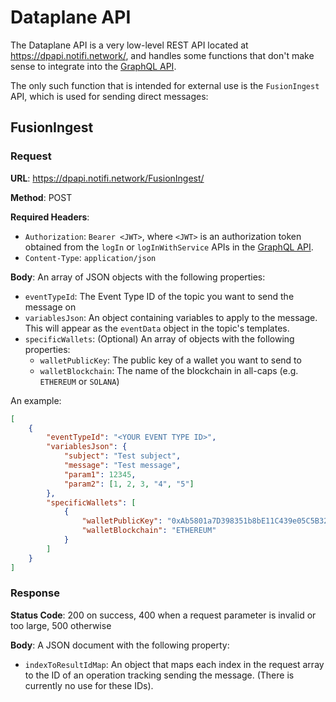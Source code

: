# Dataplane API

The Dataplane API is a very low-level REST API located at https://dpapi.notifi.network/,
and handles some functions that don't make sense to integrate into the 
[GraphQL API](../../alert-subscribe/graphql-api/index.md).

The only such function that is intended for external use is the `FusionIngest` API,
which is used for sending direct messages:

## FusionIngest

### Request

**URL**: https://dpapi.notifi.network/FusionIngest/

**Method**: POST

**Required Headers**:

- `Authorization`: `Bearer <JWT>`, where `<JWT>` is an authorization token obtained
  from the `logIn` or `logInWithService` APIs in the [GraphQL API](../../alert-subscribe/graphql-api/index.md).
- `Content-Type`: `application/json`

**Body**: An array of JSON objects with the following properties:

- `eventTypeId`: The Event Type ID of the topic you want to send the message on
- `variablesJson`: An object containing variables to apply to the message. This will
  appear as the `eventData` object in the topic's templates.
- `specificWallets`: (Optional) An array of objects with the following properties:
  - `walletPublicKey`: The public key of a wallet you want to send to
  - `walletBlockchain`: The name of the blockchain in all-caps (e.g. `ETHEREUM` or `SOLANA`)

An example:
```json
[
    {
        "eventTypeId": "<YOUR EVENT TYPE ID>",
        "variablesJson": {
            "subject": "Test subject",
            "message": "Test message",
            "param1": 12345,
            "param2": [1, 2, 3, "4", "5"]
        },
        "specificWallets": [
            {
                "walletPublicKey": "0xAb5801a7D398351b8bE11C439e05C5B3259aeC9B",
                "walletBlockchain": "ETHEREUM"
            }
        ]
    }
]
```

### Response

**Status Code**: 200 on success, 400 when a request parameter is invalid or too large, 500 otherwise

**Body**: A JSON document with the following property:

- `indexToResultIdMap`: An object that maps each index in the request array
  to the ID of an operation tracking sending the message. (There is currently
  no use for these IDs).